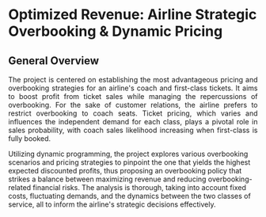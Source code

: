 # Optimized Revenue: Airline Strategic Overbooking & Dynamic Pricing
## General Overview
<p style="text-align: justify;">
The project is centered on establishing the most advantageous pricing and overbooking strategies for an airline's coach and first-class tickets. It aims to boost profit from ticket sales while managing the repercussions of overbooking. For the sake of customer relations, the airline prefers to restrict overbooking to coach seats. Ticket pricing, which varies and influences the independent demand for each class, plays a pivotal role in sales probability, with coach sales likelihood increasing when first-class is fully booked.

Utilizing dynamic programming, the project explores various overbooking scenarios and pricing strategies to pinpoint the one that yields the highest expected discounted profits, thus proposing an overbooking policy that strikes a balance between maximizing revenue and reducing overbooking-related financial risks. The analysis is thorough, taking into account fixed costs, fluctuating demands, and the dynamics between the two classes of service, all to inform the airline's strategic decisions effectively.
</p>
